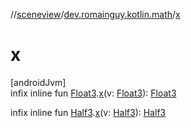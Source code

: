 //[sceneview](../../index.md)/[dev.romainguy.kotlin.math](index.md)/[x](x.md)

# x

[androidJvm]\
infix inline fun [Float3](-float3/index.md).[x](x.md)(v: [Float3](-float3/index.md)): [Float3](-float3/index.md)

infix inline fun [Half3](-half3/index.md).[x](x.md)(v: [Half3](-half3/index.md)): [Half3](-half3/index.md)
